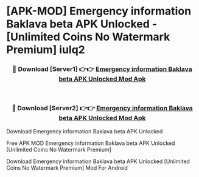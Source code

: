 # [APK-MOD] Emergency information Baklava beta APK Unlocked - [Unlimited Coins No Watermark Premium] iulq2



<div align="center">
<h3>🔴 Download [Server1] 👉👉 <a href="https://momento.my/?title=Emergency_information_Baklava_beta_APK_Unlocked">Emergency information Baklava beta APK Unlocked Mod Apk</a></h3><br>

<h3>🔴 Download [Server2] 👉👉 <a href="https://momento.my/?title=Emergency_information_Baklava_beta_APK_Unlocked">Emergency information Baklava beta APK Unlocked Mod Apk</a></h3>
</div>



Download Emergency information Baklava beta APK Unlocked 

Free APK MOD Emergency information Baklava beta APK Unlocked [Unlimited Coins No Watermark Premium]

Download Emergency information Baklava beta APK Unlocked [Unlimited Coins No Watermark Premium] Mod For Android
